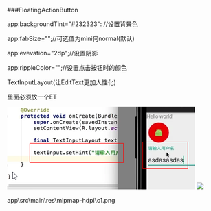 ###FloatingActionButton
          
app:backgroundTint="#232323": //设置背景色   
    
app:fabSize="";//可选值为mini何normal(默认)

app:evevation="2dp";//设置阴影

app:rippleColor="";//设置点击按钮时的颜色

TextInputLayout(让EditText更加人性化)

里面必须放一个ET

![](c1.png)
![](http://img.blog.csdn.net/20160202010909740?watermark/2/text/aHR0cDovL2Jsb2cuY3Nkbi5uZXQv/font/5a6L5L2T/fontsize/400/fill/I0JBQkFCMA==/dissolve/70/gravity/Center)


app\src\main\res\mipmap-hdpi\c1.png




